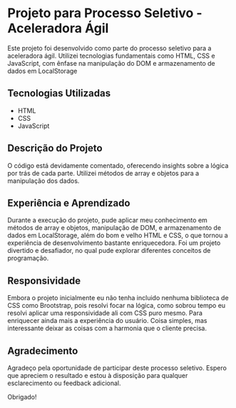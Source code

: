 # Projeto para Processo Seletivo - Aceleradora Ágil

Este projeto foi desenvolvido como parte do processo seletivo para a aceleradora ágil. Utilizei tecnologias fundamentais como HTML, CSS e JavaScript, com ênfase na manipulação do DOM e armazenamento de dados em LocalStorage

## Tecnologias Utilizadas

- HTML
- CSS
- JavaScript

## Descrição do Projeto

O código está devidamente comentado, oferecendo insights sobre a lógica por trás de cada parte. Utilizei métodos de array e objetos para a manipulação dos dados.

## Experiência e Aprendizado

Durante a execução do projeto, pude aplicar meu conhecimento em métodos de array e objetos, manipulação de DOM, e armazenamento de dados em LocalStorage, além do bom e velho HTML e CSS, o que tornou a experiência de desenvolvimento bastante enriquecedora. Foi um projeto divertido e desafiador, no qual pude explorar diferentes conceitos de programação.

## Responsividade

Embora o projeto inicialmente eu não tenha incluido nenhuma biblioteca de CSS como Brootstrap, pois resolvi focar na lógica, como sobrou tempo eu resolvi aplicar uma responsividade ali com CSS puro mesmo. Para enriquecer ainda mais a experiência do usuário. Coisa simples, mas interessante deixar as coisas com a harmonia que o cliente precisa.

## Agradecimento

Agradeço pela oportunidade de participar deste processo seletivo. Espero que apreciem o resultado e estou à disposição para qualquer esclarecimento ou feedback adicional.

Obrigado!

